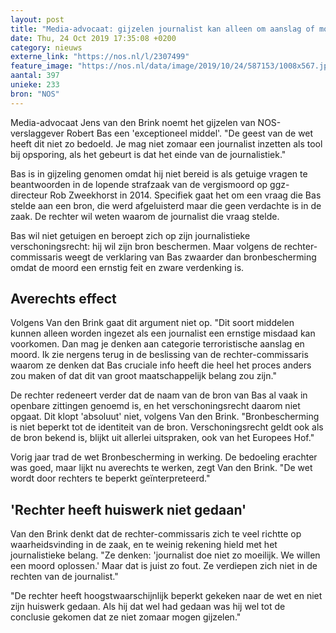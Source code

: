 ```yaml
---
layout: post
title: "Media-advocaat: gijzelen journalist kan alleen om aanslag of moord te voorkomen"
date: Thu, 24 Oct 2019 17:35:08 +0200
category: nieuws
externe_link: "https://nos.nl/l/2307499"
feature_image: "https://nos.nl/data/image/2019/10/24/587153/1008x567.jpg"
aantal: 397
unieke: 233
bron: "NOS"
---
```


<p>Media-advocaat Jens van den Brink noemt het gijzelen van NOS-verslaggever Robert Bas een 'exceptioneel middel'. "De geest van de wet heeft dit niet zo bedoeld. Je mag niet zomaar een journalist inzetten als tool bij opsporing, als het gebeurt is dat het einde van de journalistiek."</p>
<p>Bas is in gijzeling genomen omdat hij niet bereid is als getuige vragen te beantwoorden in de lopende strafzaak van de vergismoord op ggz-directeur Rob Zweekhorst in 2014. Specifiek gaat het om een vraag die Bas stelde aan een bron, die werd afgeluisterd maar die geen verdachte is in de zaak. De rechter wil weten waarom de journalist die vraag stelde.</p>
<p>Bas wil niet getuigen en beroept zich op zijn journalistieke verschoningsrecht: hij wil zijn bron beschermen. Maar volgens de rechter-commissaris weegt de verklaring van Bas zwaarder dan bronbescherming omdat de moord een ernstig feit en zware verdenking is.</p>
<h2>Averechts effect</h2>
<p>Volgens Van den Brink gaat dit argument niet op. "Dit soort middelen kunnen alleen worden ingezet als een journalist een ernstige misdaad kan voorkomen. Dan mag je denken aan categorie terroristische aanslag en moord. Ik zie nergens terug in de beslissing van de rechter-commissaris waarom ze denken dat Bas cruciale info heeft die heel het proces anders zou maken of dat dit van groot maatschappelijk belang zou zijn."</p>
<p>De rechter redeneert verder dat de naam van de bron van Bas al vaak in openbare zittingen genoemd is, en het verschoningsrecht daarom niet opgaat. Dit klopt 'absoluut' niet, volgens Van den Brink. "Bronbescherming is niet beperkt tot de identiteit van de bron. Verschoningsrecht geldt ook als de bron bekend is, blijkt uit allerlei uitspraken, ook van het Europees Hof."</p>
<p>Vorig jaar trad de wet Bronbescherming in werking. De bedoeling erachter was goed, maar lijkt nu averechts te werken, zegt Van den Brink. "De wet wordt door rechters te beperkt geïnterpreteerd."</p>
<h2>'Rechter heeft huiswerk niet gedaan'</h2>
<p>Van den Brink denkt dat de rechter-commissaris zich te veel richtte op waarheidsvinding in de zaak, en te weinig rekening hield met het journalistieke belang. "Ze denken: 'journalist doe niet zo moeilijk. We willen een moord oplossen.' Maar dat is juist zo fout. Ze verdiepen zich niet in de rechten van de journalist."</p>
<p>"De rechter heeft hoogstwaarschijnlijk beperkt gekeken naar de wet en niet zijn huiswerk gedaan. Als hij dat wel had gedaan was hij wel tot de conclusie gekomen dat ze niet zomaar mogen gijzelen."</p>
